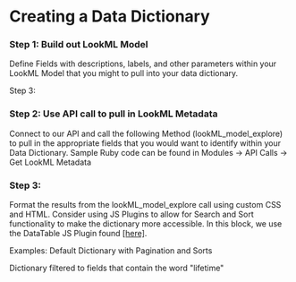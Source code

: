 

# Creating a Data Dictionary

### Step 1: Build out LookML Model
Define Fields with descriptions, labels, and other parameters within your LookML Model that you might to pull into your data dictionary.

Step 3:


### Step 2: Use API call to pull in LookML Metadata
Connect to our API and call the following Method (lookML_model_explore) to pull in the appropriate fields that you would want to identify within your Data Dictionary. 
Sample Ruby code can be found in Modules -> API Calls -> Get LookML Metadata


### Step 3:

Format the results from the lookML_model_explore call using custom CSS and HTML. Consider using JS Plugins to allow for Search and Sort functionality to make the dictionary more accessible. In this block, we use the DataTable JS Plugin found [[here]]((https://datatables.net/)).

Examples:
Default Dictionary with Pagination and Sorts

Dictionary filtered to fields that contain the word "lifetime"


